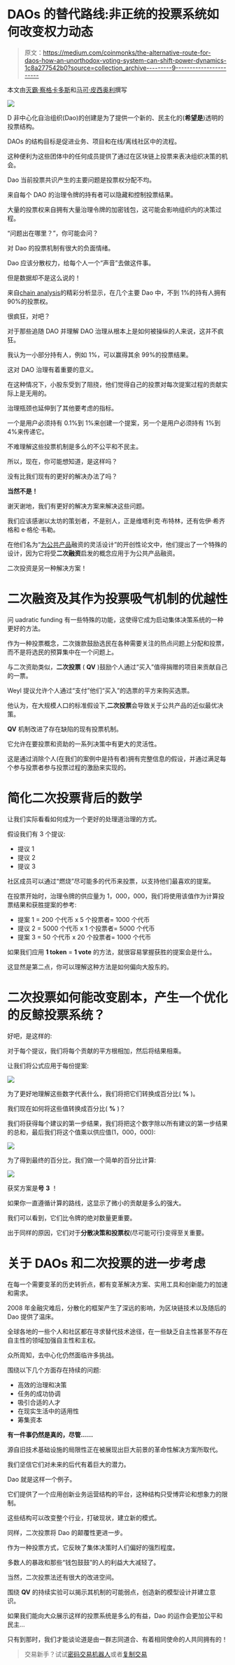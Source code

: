 # DAOs 的替代路线:非正统的投票系统如何改变权力动态

> 原文：<https://medium.com/coinmonks/the-alternative-route-for-daos-how-an-unorthodox-voting-system-can-shift-power-dynamics-1c8a277542b0?source=collection_archive---------9----------------------->

本文由[灭霸·察格卡多斯](https://medium.com/u/484d0abcf878?source=post_page-----1c8a277542b0--------------------------------)和[马可·皮西奥利](https://medium.com/u/f2d54b63881e?source=post_page-----1c8a277542b0--------------------------------)撰写

![](img/3c7804331e5188826aa33ab3205087a6.png)

D 非中心化自治组织(Dao)的创建是为了提供一个新的、民主化的(**希望是**)透明的投票结构。

DAOs 的结构目标是促进业务、项目和在线/离线社区中的流程。

这种便利为这些团体中的任何成员提供了通过在区块链上投票来表决组织决策的机会。

Dao 当前投票共识产生的主要问题是投票权分配不均。

来自每个 DAO 的治理令牌的持有者可以隐藏和控制投票结果。

大量的投票权来自拥有大量治理令牌的加密钱包，这可能会影响组织内的决策过程。

“问题出在哪里？”，你可能会问？

对 Dao 的投票机制有很大的负面情绪。

Dao 应该分散权力，给每个人一个“声音”去做这件事。

但是数据却不是这么说的！

来自[chain analysis](https://blog.chainalysis.com/reports/web3-daos-2022/)的精彩分析显示，在几个主要 Dao 中，不到 1%的持有人拥有 90%的投票权。

很疯狂，对吧？

对于那些追随 DAO 并理解 DAO 治理从根本上是如何被操纵的人来说，这并不疯狂。

我认为一小部分持有人，例如 1%，可以赢得其余 99%的投票结果。

这对 DAO 治理有着重要的意义。

在这种情况下，小股东受到了阻挠，他们觉得自己的投票对每次提案过程的贡献实际上是无用的。

治理瓶颈也延伸到了其他要考虑的指标。

一个是用户必须持有 0.1%到 1%来创建一个提案，另一个是用户必须持有 1%到 4%来传递它。

不难理解这些投票机制是多么的不公平和不民主。

所以，现在，你可能想知道，是这样吗？

没有比我们现有的更好的解决办法了吗？

**当然不是！**

谢天谢地，我们有更好的解决方案来解决这些问题。

我们应该感谢以太坊的策划者，不是别人，正是维塔利克·布特林，还有佐伊·希齐格和 e·格伦·韦勒。

在他们名为“[为公共产品](https://arxiv.org/pdf/1809.06421.pdf)融资的灵活设计”的开创性论文中，他们提出了一个特殊的设计，因为它将受**二次融资**启发的概念应用于为公共产品融资。

二次投资是另一种解决方案！

# 二次融资及其作为投票吸气机制的优越性

问 uadratic funding 有一些特殊的功能，这使得它成为启动集体决策系统的一种更好的方法。

作为一种投票概念，二次拨款鼓励选民在各种需要关注的热点问题上分配和投票，而不是将选民的预算集中在一个问题上。

与二次资助类似，**二次投票** ( **QV** )鼓励个人通过“买入”值得捐赠的项目来贡献自己的一票。

Weyl 提议允许个人通过“支付”他们“买入”的选票的平方来购买选票。

他认为，在大规模人口的标准假设下,**二次投票**会导致关于公共产品的近似最优决策。

**QV** 机制改进了存在缺陷的现有投票机制。

它允许在要投票和资助的一系列决策中有更大的灵活性。

这是通过消除个人(在我们的案例中是持有者)拥有完整信息的假设，并通过满足每个参与投票者参与投票过程的激励来实现的。

# 简化二次投票背后的数学

让我们实际看看如何成为一个更好的处理道治理的方式。

假设我们有 3 个提议:

*   提议 1
*   提议 2
*   提议 3

社区成员可以通过“燃烧”尽可能多的代币来投票，以支持他们最喜欢的提案。

在投票开始时，治理令牌的供应量为 1，000，000，我们将使用该值作为计算投票结果和获胜提案的参考:

*   提案 1 = 200 个代币 x 5 个投票者= 1000 个代币
*   提议 2 = 5000 个代币 x 1 个投票者= 5000 个代币
*   提案 3 = 50 个代币 x 20 个投票者= 1000 个代币

如果我们应用 **1 token** = **1 vote** 的方法，就很容易掌握获胜的提案会是什么。

这显然是第二点，你可以理解这种方法是如何偏向大股东的。

# 二次投票如何能改变剧本，产生一个优化的反鲸投票系统？

好吧，是这样的:

对于每个提议，我们将每个贡献的平方根相加，然后将结果相乘。

让我们将公式应用于每份提案:

![](img/c4fdda60957e619a16deb154ce38406c.png)

为了更好地理解这些数字代表什么，我们将把它们转换成百分比( **%** )。

我们现在如何将这些值转换成百分比( **%** )？

我们将获得每个建议的第一步结果，我们将把这个数字除以所有建议的第一步结果的总和，最后我们将这个值乘以供应值(1，000，000):

![](img/e130ba696d576f27bb1eff258e425134.png)

为了得到最终的百分比，我们做一个简单的百分比计算:

![](img/998c2f667bc34a147b9141cb88efa1d4.png)

获奖方案是**号** **3** ！

如果你一直遵循计算的路线，这显示了微小的贡献是多么的强大。

我们可以看到，它们比令牌的绝对数量更重要。

出于同样的原因，它们对于**分散决策和投票权**(尽可能可行)变得至关重要。

# 关于 DAOs 和二次投票的进一步考虑

在每一个需要变革的历史转折点，都有变革解决方案、实用工具和创新能力的加速和需求。

2008 年金融灾难后，分散化的框架产生了深远的影响，为区块链技术以及随后的 Dao 提供了温床。

全球各地的一些个人和社区都在寻求替代技术途径，在一些缺乏自主性甚至不存在自主性的领域加强自主性和主权。

众所周知，去中心化仍然面临许多挑战。

围绕以下几个方面存在持续的问题:

*   高效的治理和决策
*   任务的成功协调
*   吸引合适的人才
*   在现实生活中的适用性
*   筹集资本

**有一件事仍然是真的，尽管……**

源自旧技术基础设施的局限性正在被展现出巨大前景的革命性解决方案所取代。

我们坚信它们对未来的后代有着巨大的潜力。

Dao 就是这样一个例子。

它们提供了一个应用创新业务运营结构的平台，这种结构只受博弈论和想象力的限制。

这些结构可以改变整个行业，打破现状，建立新的模式。

同样，二次投票将 Dao 的颠覆性更进一步。

作为一种投票方式，它反映了集体决策时人们偏好的强烈程度。

多数人的暴政和那些“钱包鼓鼓”的人的利益大大减轻了。

当然，二次投票法还有很大的改进空间。

围绕 **QV** 的持续实验可以揭示其机制的可能弱点，创造新的模型设计并建立意识。

如果我们能向大众展示这样的投票系统是多么的有益，Dao 的运作会更加公平和民主…

只有到那时，我们才能谈论道是由一群志同道合、有着相同使命的人共同拥有的！

> 交易新手？试试[密码交易机器人](/coinmonks/crypto-trading-bot-c2ffce8acb2a)或者[复制交易](/coinmonks/top-10-crypto-copy-trading-platforms-for-beginners-d0c37c7d698c)